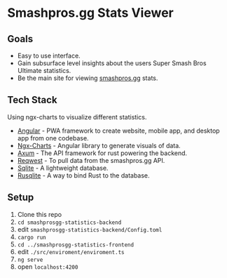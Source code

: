 # Smashpros.gg Stats Viewer

## Goals
- Easy to use interface.
- Gain subsurface level insights about the users Super Smash Bros Ultimate statistics.
- Be the main site for viewing [smashpros.gg](https://smashpros.gg/) stats.

## Tech Stack
Using ngx-charts to visualize different statistics.
- [Angular](https://angular.io/) - PWA framework to create website, mobile app, and desktop app from one codebase.
- [Ngx-Charts](https://swimlane.github.io/ngx-charts) - Angular library to generate visuals of data.
- [Axum](https://github.com/tokio-rs/axum) - The API framework for rust powering the backend.
- [Reqwest](https://github.com/seanmonstar/reqwest) - To pull data from the smashpros.gg API.
- [Sqlite](https://www.sqlite.org/index.html) - A lightweight database.
- [Rusqlite](https://github.com/rusqlite/rusqlite) - A way to bind Rust to the database.

## Setup
1. Clone this repo
2. `cd smashprosgg-statistics-backend`
3. edit `smashprosgg-statistics-backend/Config.toml`
4. `cargo run`
5. `cd ../smashprosgg-statistics-frontend`
6. edit `./src/enviroment/enviroment.ts`
7. `ng serve`
8. open `localhost:4200`